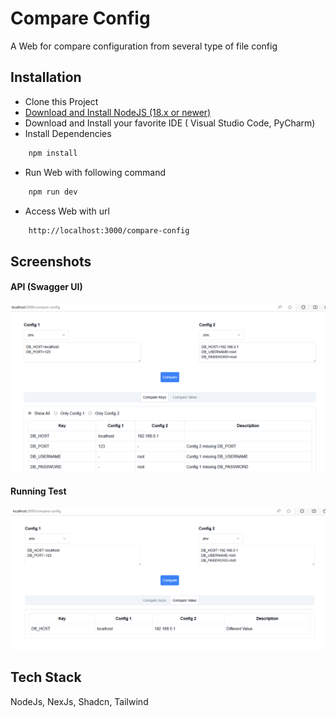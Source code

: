 
# Compare Config

A Web for compare configuration from several type of file config


## Installation

- Clone this Project
- [Download and Install NodeJS (18.x or newer) ](https://dev.to/brunohafonso/how-to-install-nodejs-secrets-and-best-practices-for-every-platform-revealed-31di)
- Download and Install your favorite IDE ( Visual Studio Code, PyCharm)
- Install Dependencies
```bash
    npm install
```
- Run Web with following command
```bash
    npm run dev   
```

- Access Web with url
```bash
    http://localhost:3000/compare-config
```

## Screenshots

#### API (Swagger UI) 

![App Screenshot](/screenshots/compare_config_env_keys.png)

#### Running Test

![App Screenshot](/screenshots/compare_config_env_values.png)
## Tech Stack

NodeJs, NexJs, Shadcn, Tailwind